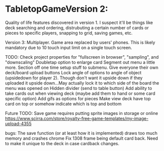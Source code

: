 # TabletopGameVersion 2:
Quality of life features discovered in version 1. I suspect it'll be things like deck searching and ordering, distrubuting a certain number of cards or pieces to specific players, snapping to grid, saving games, etc.

Version 3:
Multiplayer. Game area replaced by users' phones. This is likely mandatory due to 10 touch input limit on a single touch screen.

TODO:
Check project properties for "fullscreen in browser", "sampling", and "downscaling"
Doubletap option to enlarge card
Segment out menu a little more. Section off one time setup stuff to submenu.
Give everyone their own deck/board upload buttons
Lock angle of options to angle of object (upsidedown for player 2). Though don't want it upside down if they uploaded it upside down...May actually lock it to which side of the board the menu was opened on
Hidden divider (send to table button)
Add ability to take cards out when viewing deck (maybe add them to hand or some card specific option)
Add gifs as options for pieces
Make view deck have top card on top or somehow indicate which is top and bottom

Future TODO:
Save game requires putting sprite images in storage or online https://www.scirra.com/store/royalty-free-game-templates/my-image-upload-4355

bugs:
The save function (or at least how it is implemented) draws too much memory and crashes chrome
Fix 1308 frame being default card back. Need to make it unique to the deck in case cardback changes.
